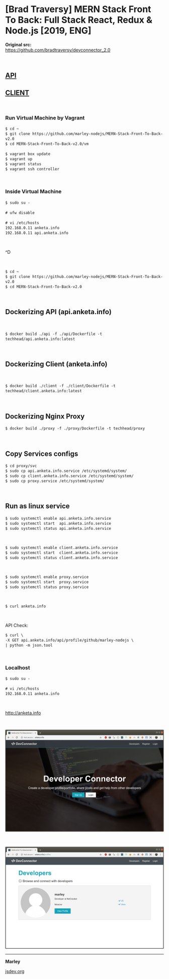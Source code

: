 # [Brad Traversy] MERN Stack Front To Back: Full Stack React, Redux &amp; Node.js [2019, ENG]

**Original src:**  
https://github.com/bradtraversy/devconnector_2.0

<br/>

## [API](./api/Readme.md)

## [CLIENT](./client/Readme.md)


<br/>

### Run Virtual Machine by Vagrant

    $ cd ~
    $ git clone https://github.com/marley-nodejs/MERN-Stack-Front-To-Back-v2.0
    $ cd MERN-Stack-Front-To-Back-v2.0/vm

    $ vagrant box update
    $ vagrant up
    $ vagrant status
    $ vagrant ssh controller

<br/>

### Inside Virtual Machine

    $ sudo su -

    # ufw disable

    # vi /etc/hosts
    192.168.0.11 anketa.info
    192.168.0.11 api.anketa.info
    
<br/>

^D

<br/>

    $ cd ~
    $ git clone https://github.com/marley-nodejs/MERN-Stack-Front-To-Back-v2.0
    $ cd MERN-Stack-Front-To-Back-v2.0


<br/>

## Dockerizing API (api.anketa.info)

<br/>

    $ docker build ./api -f ./api/Dockerfile -t techhead/api.anketa.info:latest

<br/>

## Dockerizing Client (anketa.info)

<br/>

    $ docker build ./client -f ./client/Dockerfile -t techhead/client.anketa.info:latest

<br/>

## Dockerizing Nginx Proxy

    $ docker build ./proxy -f ./proxy/Dockerfile -t techhead/proxy

<br/>

## Copy Services configs

    $ cd proxy/svc
    $ sudo cp api.anketa.info.service /etc/systemd/system/
    $ sudo cp client.anketa.info.service /etc/systemd/system/
    $ sudo cp proxy.service /etc/systemd/system/


<br/>

## Run as linux service

    $ sudo systemctl enable api.anketa.info.service
    $ sudo systemctl start  api.anketa.info.service
    $ sudo systemctl status api.anketa.info.service

<br/>

    $ sudo systemctl enable client.anketa.info.service
    $ sudo systemctl start  client.anketa.info.service
    $ sudo systemctl status client.anketa.info.service

<br/>

    $ sudo systemctl enable proxy.service
    $ sudo systemctl start  proxy.service
    $ sudo systemctl status proxy.service

<br/>

    $ curl anketa.info


<br/>

API Check:

    $ curl \
    -X GET api.anketa.info/api/profile/github/marley-nodejs \
    | python -m json.tool



<br/>

### Localhost

    $ sudo su -

    # vi /etc/hosts
    192.168.0.11 anketa.info


<br/>

http://anketa.info


<br/>

![Application](/img/pic-svc-01.png?raw=true)


<br/>

![Application](/img/pic-svc-02.png?raw=true)


---

**Marley**

<a href="https://jsdev.org">jsdev.org</a>

